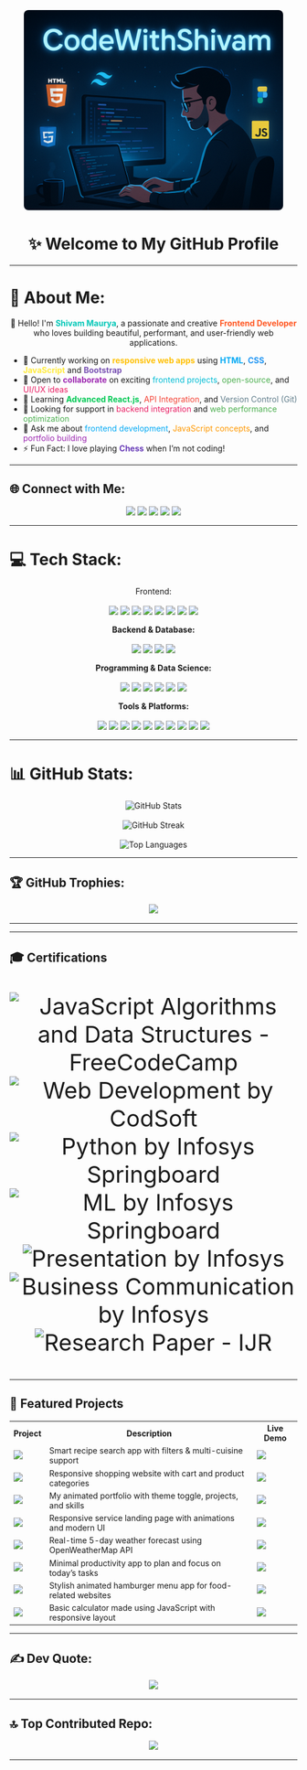 <p align="center">
  <img src="https://github.com/shivammaurya2002/shivammaurya2002/blob/main/assets/Github.png?raw=true" 
       alt="Shivam Maurya GitHub Banner" 
       style="width: 90%; height: 350px; object-fit: cover; border-radius: 8px;" />
</p>

<h1 align="center" >✨ Welcome to My GitHub Profile</h1>

---
# 💫 About Me:

<p align="center">
👋 Hello! I'm <b><span style="color:#00C7B7;">Shivam Maurya</span></b>, a passionate and creative <b><span style="color:#FF5722;">Frontend Developer</span></b> who loves building beautiful, performant, and user-friendly web applications.
</p>

<ul>
  <li>🔭 Currently working on <b><span style="color:#FFC107;">responsive web apps</span></b> using <b><span style="color:#03A9F4;">HTML</span></b>, <b><span style="color:#2196F3;">CSS</span></b>, <b><span style="color:#FFEB3B;">JavaScript</span></b> and <b><span style="color:#7952B3;">Bootstrap</span></b></li>
  <li>👯 Open to <b><span style="color:#9C27B0;">collaborate</span></b> on exciting <span style="color:#00BCD4;">frontend projects</span>, <span style="color:#4CAF50;">open-source</span>, and <span style="color:#E91E63;">UI/UX ideas</span></li>
  <li>🌱 Learning <b><span style="color:#00C853;">Advanced React.js</span></b>, <span style="color:#F44336;">API Integration</span>, and <span style="color:#607D8B;">Version Control (Git)</span></li>
  <li>🤝 Looking for support in <span style="color:#E91E63;">backend integration</span> and <span style="color:#4CAF50;">web performance optimization</span></li>
  <li>💬 Ask me about <span style="color:#03A9F4;">frontend development</span>, <span style="color:#FF9800;">JavaScript concepts</span>, and <span style="color:#9C27B0;">portfolio building</span></li>
  <li>⚡ Fun Fact: I love playing <b><span style="color:#673AB7;">Chess</span></b> when I’m not coding!</li>
</ul>


---

## 🌐 Connect with Me:

<p align="center">
  <a href="https://facebook.com/Shivam%20Maurya"><img src="https://img.shields.io/badge/Facebook-%231877F2.svg?logo=Facebook&logoColor=white" /></a>
  <a href="https://instagram.com/shivam_sanatani_6392"><img src="https://img.shields.io/badge/Instagram-%23E4405F.svg?logo=Instagram&logoColor=white" /></a>
  <a href="https://linkedin.com/in/shivammaurya2002"><img src="https://img.shields.io/badge/LinkedIn-%230077B5.svg?logo=linkedin&logoColor=white" /></a>
  <a href="https://youtube.com/@@official_shivam6992"><img src="https://img.shields.io/badge/YouTube-%23FF0000.svg?logo=YouTube&logoColor=white" /></a>
  <a href="mailto:smbangalore92@gmail.com"><img src="https://img.shields.io/badge/Email-D14836?logo=gmail&logoColor=white" /></a>
</p>

---

# 💻 Tech Stack:
<p align="center">
Frontend:</b><br/></br>
<img src="https://img.shields.io/badge/html5-%23E34F26.svg?style=for-the-badge&logo=html5&logoColor=white"/>
<img src="https://img.shields.io/badge/css3-%231572B6.svg?style=for-the-badge&logo=css3&logoColor=white"/>
<img src="https://img.shields.io/badge/javascript-%23323330.svg?style=for-the-badge&logo=javascript&logoColor=%23F7DF1E"/>
<img src="https://img.shields.io/badge/react-%2320232a.svg?style=for-the-badge&logo=react&logoColor=%2361DAFB"/>
<img src="https://img.shields.io/badge/typescript-%23007ACC.svg?style=for-the-badge&logo=typescript&logoColor=white"/>
<img src="https://img.shields.io/badge/bootstrap-%238511FA.svg?style=for-the-badge&logo=bootstrap&logoColor=white"/>
<img src="https://img.shields.io/badge/tailwindcss-%2338B2AC.svg?style=for-the-badge&logo=tailwind-css&logoColor=white"/>
<img src="https://img.shields.io/badge/jquery-%230769AD.svg?style=for-the-badge&logo=jquery&logoColor=white"/>
</p>
<p align="center">
<b>Backend & Database:</b><br/></br>
<img src="https://img.shields.io/badge/php-%23777BB4.svg?style=for-the-badge&logo=php&logoColor=white"/>
<img src="https://img.shields.io/badge/FastAPI-005571?style=for-the-badge&logo=fastapi"/>
<img src="https://img.shields.io/badge/mysql-4479A1.svg?style=for-the-badge&logo=mysql&logoColor=white"/>
<img src="https://img.shields.io/badge/apache-%23D42029.svg?style=for-the-badge&logo=apache&logoColor=white"/>
</p>
<p align="center">
<b>Programming & Data Science:</b><br/></br>
<img src="https://img.shields.io/badge/python-3670A0?style=for-the-badge&logo=python&logoColor=ffdd54"/>
<img src="https://img.shields.io/badge/Matplotlib-%23ffffff.svg?style=for-the-badge&logo=Matplotlib&logoColor=black"/>
<img src="https://img.shields.io/badge/numpy-%23013243.svg?style=for-the-badge&logo=numpy&logoColor=white"/>
<img src="https://img.shields.io/badge/pandas-%23150458.svg?style=for-the-badge&logo=pandas&logoColor=white"/>
<img src="https://img.shields.io/badge/SciPy-%230C55A5.svg?style=for-the-badge&logo=scipy&logoColor=white"/>
<img src="https://img.shields.io/badge/scikit--learn-%23F7931E.svg?style=for-the-badge&logo=scikit-learn&logoColor=white"/>
</p>
<p align="center">
<b>Tools & Platforms:</b><br/></br>
<img src="https://img.shields.io/badge/git-%23F05033.svg?style=for-the-badge&logo=git&logoColor=white"/>
<img src="https://img.shields.io/badge/github-%23121011.svg?style=for-the-badge&logo=github&logoColor=white"/>
<img src="https://img.shields.io/badge/WordPress-%23117AC9.svg?style=for-the-badge&logo=WordPress&logoColor=white"/>
<img src="https://img.shields.io/badge/figma-%23F24E1E.svg?style=for-the-badge&logo=figma&logoColor=white"/>
<img src="https://img.shields.io/badge/Canva-%2300C4CC.svg?style=for-the-badge&logo=Canva&logoColor=white"/>
<img src="https://img.shields.io/badge/adobe-%23FF0000.svg?style=for-the-badge&logo=adobe&logoColor=white"/>
<img src="https://img.shields.io/badge/Anaconda-%2344A833.svg?style=for-the-badge&logo=anaconda&logoColor=white"/>
<img src="https://img.shields.io/badge/netlify-%23000000.svg?style=for-the-badge&logo=netlify&logoColor=#00C7B7"/>
<img src="https://img.shields.io/badge/vercel-%23000000.svg?style=for-the-badge&logo=vercel&logoColor=white"/>
<img src="https://img.shields.io/badge/Oracle-F80000?style=for-the-badge&logo=oracle&logoColor=white"/>
</p>


---

# 📊 GitHub Stats:
<p align="center">
  <img src="https://github-readme-stats.vercel.app/api?username=shivammaurya2002&show_icons=true&theme=great-gatsby&hide_border=false&include_all_commits=true&count_private=true" alt="GitHub Stats" width="400"/>
  <br/><br/>
  <img src="https://nirzak-streak-stats.vercel.app/?user=shivammaurya2002&theme=great-gatsby&hide_border=false" alt="GitHub Streak" width="500" />
  <br/><br/>
  <img src="https://github-readme-stats.vercel.app/api/top-langs/?username=shivammaurya2002&theme=great-gatsby&hide_border=false&include_all_commits=true&count_private=true&layout=compact" alt="Top Languages" width="350" />
</p>

---

## 🏆 GitHub Trophies:
<p align="center">
  <img src="https://github-profile-trophy.vercel.app/?username=shivammaurya2002&theme=algolia&no-frame=false&no-bg=false&margin-w=4" />
</p>

---

---

## 🎓 Certifications

<p align="center" style="font-size:40px">

  <img src="https://img.shields.io/badge/JavaScript%20Algorithms%20&%20Data%20Structures-%2300C7B7?style=for-the-badge&logo=freecodecamp&logoColor=white" alt="JavaScript Algorithms and Data Structures - FreeCodeCamp" height="50px"/>

  <img src="https://img.shields.io/badge/Web%20Development%20-0072C6?style=for-the-badge&logo=internet-explorer&logoColor=white" alt="Web Development by CodSoft" height="50px"/>

  <img src="https://img.shields.io/badge/Basics%20of%20Python%20-%3776AB?style=for-the-badge&logo=infosys&logoColor=white" alt="Python by Infosys Springboard" height="50px"/>

  <img src="https://img.shields.io/badge/Introduction%20to%20Machine%20Learning%20-%F7931E?style=for-the-badge&logo=infosys&logoColor=white" alt="ML by Infosys Springboard" height="50px"/>

  <img src="https://img.shields.io/badge/Presentation%20Skills%20-%f4e542?style=for-the-badge&logo=infosys&logoColor=black" alt="Presentation by Infosys" height="50px"/>

  <img src="https://img.shields.io/badge/Business%20Communication%20-0073C6?style=for-the-badge&logo=infosys&logoColor=white" alt="Business Communication by Infosys" height="50px"/>

  <img src="https://img.shields.io/badge/Research%20Paper%20Publication%20-%2F80ED?style=for-the-badge&logo=read-the-docs&logoColor=white" alt="Research Paper - IJR" height="50px"/>

</p>



---

## 🚀 Featured Projects

<table align="center">
  <tr>
    <th>Project</th>
    <th>Description</th>
    <th>Live Demo</th>
  </tr>

  <tr>
    <td><img src="https://img.shields.io/badge/Recipe%20Finder%20App-%23FF5733?style=for-the-badge" /></td>
    <td>Smart recipe search app with filters & multi-cuisine support</td>
    <td><a href="https://shivammaurya2002.github.io/Recipe-Finder-App/">
      <img src="https://img.shields.io/badge/Live%20Demo-Click%20Here-%2300C853?style=for-the-badge&logo=firefox-browser&logoColor=white" />
    </a></td>
  </tr>

  <tr>
    <td><img src="https://img.shields.io/badge/E--commerce%20Website-%234CAF50.svg?style=for-the-badge" /></td>
    <td>Responsive shopping website with cart and product categories</td>
    <td><a href="https://shivammaurya2002.github.io/ecommerce/">
      <img src="https://img.shields.io/badge/Live%20Demo-Click%20Here-%2300C853?style=for-the-badge&logo=firefox-browser&logoColor=white" />
    </a></td>
  </tr>

  <tr>
    <td><img src="https://img.shields.io/badge/Portfolio%20Website-%23121011.svg?style=for-the-badge" /></td>
    <td>My animated portfolio with theme toggle, projects, and skills</td>
    <td><a href="https://shivammaurya2002.github.io/portfolio/">
      <img src="https://img.shields.io/badge/Live%20Demo-Click%20Here-%2300C853?style=for-the-badge&logo=firefox-browser&logoColor=white" />
    </a></td>
  </tr>

 <tr>
    <td><img src="https://img.shields.io/badge/Landing%20Page-%2300C4CC.svg?style=for-the-badge" /></td>
    <td>Responsive service landing page with animations and modern UI</td>
    <td><a href="https://shivammaurya2002.github.io/Landing-Page/">
      <img src="https://img.shields.io/badge/Live%20Demo-Click%20Here-%2300C853?style=for-the-badge&logo=firefox-browser&logoColor=white" />
    </a></td>
  </tr>

  <tr>
    <td><img src="https://img.shields.io/badge/Weather%20Report%20App-%2361DAFB.svg?style=for-the-badge" /></td>
    <td>Real-time 5-day weather forecast using OpenWeatherMap API</td>
    <td><a href="https://shivammaurya2002.github.io/Weather-Report-App/">
      <img src="https://img.shields.io/badge/Live%20Demo-Click%20Here-%2300C853?style=for-the-badge&logo=firefox-browser&logoColor=white" />
    </a></td>
  </tr>

  <tr>
    <td><img src="https://img.shields.io/badge/Focus%20On%20Today%20App-%23E4405F?style=for-the-badge" /></td>
    <td>Minimal productivity app to plan and focus on today’s tasks</td>
    <td><a href="https://shivammaurya2002.github.io/Focus-On-Today-App/">
      <img src="https://img.shields.io/badge/Live%20Demo-Click%20Here-%2300C853?style=for-the-badge&logo=firefox-browser&logoColor=white" />
    </a></td>
  </tr>

  <tr>
    <td><img src="https://img.shields.io/badge/Foodies%20Hamburger%20Menu%20App-%23FFB300.svg?style=for-the-badge" /></td>
    <td>Stylish animated hamburger menu app for food-related websites</td>
    <td><a href="https://shivammaurya2002.github.io/Foodie-Hamburger-Website/">
      <img src="https://img.shields.io/badge/Live%20Demo-Click%20Here-%2300C853?style=for-the-badge&logo=firefox-browser&logoColor=white" />
    </a></td>
  </tr>

  <tr>
    <td><img src="https://img.shields.io/badge/Calculator%20App-%234B0082.svg?style=for-the-badge" /></td>
    <td>Basic calculator made using JavaScript with responsive layout</td>
    <td><a href="https://shivammaurya2002.github.io/Calculator-App/">
      <img src="https://img.shields.io/badge/Live%20Demo-Click%20Here-%2300C853?style=for-the-badge&logo=firefox-browser&logoColor=white" />
    </a></td>
  </tr>

</table>

---

## ✍️ Dev Quote:
<p align="center">
  <img src="https://quotes-github-readme.vercel.app/api?type=horizontal&theme=tokyonight" />
</p>

---

## 🔝 Top Contributed Repo:
<p align="center">
  <img src="https://github-contributor-stats.vercel.app/api?username=shivammaurya2002&limit=5&theme=gotham&combine_all_yearly_contributions=true" />
</p>

---

<!-- Profile crafted with ❤️ by Shivam Maurya | Template via GPRM (https://gprm.itsvg.in) -->
